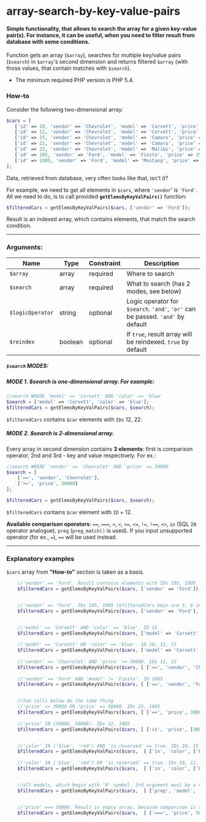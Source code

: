 # array-search-by-key-value-pairs

#### Simple functionality, that allows to search the array for a given key-value pair(s). For instance, it can be useful, when you need to filter result from database with some conditions.

Function gets an array (`$array`), searches for multiple key/value pairs (`$search`) in `$array`'s second dimension and returns filtered
`$array` (with those values, that contain matches with `$search`).

- The minimum required PHP version is PHP 5.4.

### How-to
Consider the following two-dimensional array:
    
```php
$cars = [
   ['id' => 10, 'vendor' => 'Chevrolet', 'model' => 'Corvett', 'price' => 25965, 'color' => 'red', 'is_reserved' => true],
   ['id' => 12, 'vendor' => 'Chevrolet', 'model' => 'Corvett', 'price' => 34229, 'color' => 'blue', 'is_reserved' => false],
   ['id' => 15, 'vendor' => 'Chevrolet', 'model' => 'Camaro', 'price' => 27982, 'color' => 'blue', 'is_reserved' => true],
   ['id' => 22, 'vendor' => 'Chevrolet', 'model' => 'Camaro', 'price' => 30000, 'color' => '', 'is_reserved' => null],
   ['id' => 23, 'vendor' => 'Chevrolet', 'model' => 'Malibu', 'price' => 29999, 'color' => 'white', 'is_reserved' => true],
   ['id' => 105, 'vendor' => 'Ford', 'model' => 'Fiesta', 'price' => 15000, 'color' => 'gray', 'is_reserved' => false],
   ['id' => 1005, 'vendor' => 'Ford', 'model' => 'Mustang', 'price' => '50000', 'color' => 'white', 'is_reserved' => true],
];
```
    
Data, retrieved from database, very often looks like that, isn't it?

For example, we need to get all elements in `$cars`, where `'vendor`' is `'Ford'`. All we need to do, is to call provided **`getElemsByKeyValPairs()`** function:

```php
$filteredCars = getElemsByKeyValPairs($cars, ['vendor' => 'Ford']);
 ```
Result is an indexed array, which contains elements, that match the search condition.
    
----
### Arguments:

| Name               | Type     | Constraint  |Description
| -------------      | ------   | ----------- |---
| `$array`           | array    | required    |Where to search
| `$search`          | array    | required    |What to search (has 2 modes, see below) 
| `$logicOperator`   | string   | optional    |Logic operator for `$search`. `'and'`, `'or'` can be passed. `'and'` by default
| `$reindex`         | boolean  | optional    |If `true`, result array will be reindexed. `true` by default



##### `$search` MODES:

##### MODE 1. $search is **one-dimensional** array. For example:

```php
//search WHERE 'model' == 'Corvett' AND 'color' == 'blue'
$search = ['model' => 'Corvett', 'color' => 'blue'];
$filteredCars = getElemsByKeyValPairs($cars, $search);
```

`$filteredCars` contains `$car` elements with `IDs` 12, 22.

##### MODE 2. $search is **2-dimensional** array. 

Every array in second dimension contains **3 elements**: first is comparison operator, 2nd and 3rd - key and value respectively. For ex.:

```php
//search WHERE 'vendor' == 'Chevrolet' AND 'price' >= 30000
$search = [ 
    ['==', 'vendor', 'Chevrolet'], 
    ['>=', 'price', 30000] 
];

$filteredCars = getElemsByKeyValPairs($cars, $search);
```

`$filteredCars` contains `$car` element with `ID` = 12.

**Available comparison operators**: `==`, `===`, `>`, `<`, `>=`, `<=`, `!=`, `!==`, `<>`, `in` (SQL `IN` operator analogue), `preg` (`preg_match()` is used).
If you input unsupported operator (for ex., `=`), `==` will be used instead.

----

### Explanatory examples

`$cars` array from **"How-to"** section is taken as a basis.

```php
    //'vendor' == 'Ford'. Result contains elements with IDs 105, 1005
    $filteredCars = getElemsByKeyValPairs($cars, ['vendor' => 'Ford']);


    //'vendor' == 'Ford'. IDs 105, 1005 ($filteredCars keys are 5, 6 instead of 0, 1)
    $filteredCars = getElemsByKeyValPairs($cars, ['vendor' => 'Ford'], 'and', false);


    //'model' == 'Corvett' AND 'color' == 'blue'. ID 12
    $filteredCars = getElemsByKeyValPairs($cars, ['model' => 'Corvett', 'color' => 'blue']);
    
    //'model' == 'Corvett' OR 'color' == 'blue'. ID 10, 12, 15
    $filteredCars = getElemsByKeyValPairs($cars, ['model' => 'Corvett', 'color' => 'blue'], 'or');
    
    //'vendor' == 'Chevrolet' AND 'price' >= 30000. IDs 12, 22
    $filteredCars = getElemsByKeyValPairs($cars, [ ['==', 'vendor', 'Chevrolet'], ['>=', 'price', 30000] ]);
    
    //'vendor' == 'Ford' AND 'model' != 'Fiesta'. ID 1005
    $filteredCars = getElemsByKeyValPairs($cars, [ ['==', 'vendor', 'Ford'], ['!=', 'model', 'Fiesta'] ]);


    //two calls below do the same thing
    //'price' == 30000 OR 'price' == 50000. IDs 22, 1005
    $filteredCars = getElemsByKeyValPairs($cars, [ ['==', 'price', 30000], ['==', 'price', 50000] ], 'or');
    
    //'price' IN (30000, 50000). IDs 22, 1005
    $filteredCars = getElemsByKeyValPairs($cars, [ ['in', 'price', [30000, 50000]] ]);


    //'color' IN ('blue', 'red') AND 'is_reserved' == true. IDs 10, 15
    $filteredCars = getElemsByKeyValPairs($cars,  [ ['in', 'color', ['blue', 'red']], ['==', 'is_reserved', true] ]);
    
    //'color' IN ('blue', 'red') OR 'is_reserved' == true. IDs 10, 12, 15, 23, 1005
    $filteredCars = getElemsByKeyValPairs($cars,  [ ['in', 'color', ['blue', 'red']], ['==', 'is_reserved', true] ], 'or');


    //all models, which begin with 'M' symbol. 3rd argument must be a valid regexp. IDs 23, 1005
    $filteredCars = getElemsByKeyValPairs($cars,  [ ['preg', 'model', '/^M/'] ]);


    //'price' === 50000. Result is empty array, because comparison is strict
    $filteredCars = getElemsByKeyValPairs($cars,  [ ['===', 'price', 50000] ]);
```
